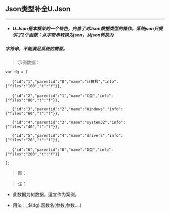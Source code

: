 ## Json类型补全U.Json

---

* ##### U.Json是本框架的一个特色，完善了对Json数据类型的操作。系统json只提供了2个函数：从字符串转换为json，从json转换为

##### 字符串，不能满足系统的需要。

> 示例数据：

```
var dg = [
   
   {"id":"1","parentid":"0","name":"计算机","info":{"files":"100","t":"f"}},

   {"id":"2","parentid":"1","name":"C盘","info":{"files":"80","t":"f"}},
   
   {"id":"3","parentid":"2","name":"Windows","info":{"files":"60","t":"f"}},
   
   {"id":"4","parentid":"3","name":"system32","info":{"files":"40","t":"f"}},
   
   {"id":"5","parentid":"4","name":"drivers","info":{"files":"20","t":"f"}},
   
   {"id":"6","parentid":"0","name":"D盘","info":{"files":"200","t":"f"}}

];
```

> 图：





> 注：



* 此数据为树数据，适宜作为案例。

* 用法：\_$\(dg\).函数名\(参数,参数….\)



